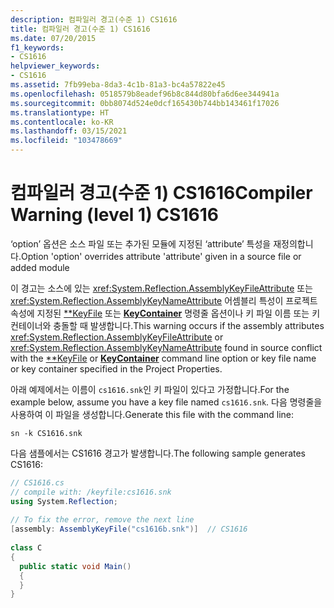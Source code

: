 ```yaml
---
description: 컴파일러 경고(수준 1) CS1616
title: 컴파일러 경고(수준 1) CS1616
ms.date: 07/20/2015
f1_keywords:
- CS1616
helpviewer_keywords:
- CS1616
ms.assetid: 7fb99eba-8da3-4c1b-81a3-bc4a57822e45
ms.openlocfilehash: 0518579b8eadef96b8c844d80bfa6d6ee344941a
ms.sourcegitcommit: 0bb8074d524e0dcf165430b744bb143461f17026
ms.translationtype: HT
ms.contentlocale: ko-KR
ms.lasthandoff: 03/15/2021
ms.locfileid: "103478669"
---
```

# <a name="compiler-warning-level-1-cs1616"></a><span data-ttu-id="25553-103">컴파일러 경고(수준 1) CS1616</span><span class="sxs-lookup"><span data-stu-id="25553-103">Compiler Warning (level 1) CS1616</span></span>

<span data-ttu-id="25553-104">‘option’ 옵션은 소스 파일 또는 추가된 모듈에 지정된 ‘attribute’ 특성을 재정의합니다.</span><span class="sxs-lookup"><span data-stu-id="25553-104">Option 'option' overrides attribute 'attribute' given in a source file or added module</span></span>  
  
 <span data-ttu-id="25553-105">이 경고는 소스에 있는 <xref:System.Reflection.AssemblyKeyFileAttribute> 또는 <xref:System.Reflection.AssemblyKeyNameAttribute> 어셈블리 특성이 프로젝트 속성에 지정된 [\*\*KeyFile](../compiler-options/security.md#keyfile) 또는 [**KeyContainer**](../compiler-options/security.md#keycontainer) 명령줄 옵션이나 키 파일 이름 또는 키 컨테이너와 충돌할 때 발생합니다.</span><span class="sxs-lookup"><span data-stu-id="25553-105">This warning occurs if the assembly attributes <xref:System.Reflection.AssemblyKeyFileAttribute> or <xref:System.Reflection.AssemblyKeyNameAttribute> found in source conflict with the [\*\*KeyFile](../compiler-options/security.md#keyfile) or [**KeyContainer**](../compiler-options/security.md#keycontainer) command line option or key file name or key container specified in the Project Properties.</span></span>  
  
 <span data-ttu-id="25553-106">아래 예제에서는 이름이 `cs1616.snk`인 키 파일이 있다고 가정합니다.</span><span class="sxs-lookup"><span data-stu-id="25553-106">For the example below, assume you have a key file named `cs1616.snk`.</span></span> <span data-ttu-id="25553-107">다음 명령줄을 사용하여 이 파일을 생성합니다.</span><span class="sxs-lookup"><span data-stu-id="25553-107">Generate this file with the command line:</span></span>  
  
```console  
sn -k CS1616.snk  
```  
  
 <span data-ttu-id="25553-108">다음 샘플에서는 CS1616 경고가 발생합니다.</span><span class="sxs-lookup"><span data-stu-id="25553-108">The following sample generates CS1616:</span></span>  
  
```csharp  
// CS1616.cs  
// compile with: /keyfile:cs1616.snk  
using System.Reflection;  
  
// To fix the error, remove the next line  
[assembly: AssemblyKeyFile("cs1616b.snk")]  // CS1616  
  
class C  
{  
  public static void Main()  
  {  
  }  
}  
```
